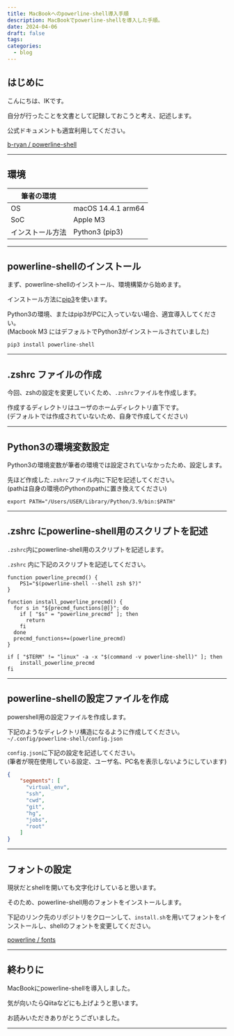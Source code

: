 ```yaml
---
title: MacBookへのpowerline-shell導入手順
description: MacBookでpowerline-shellを導入した手順。
date: 2024-04-06
draft: false
tags: 
categories:
  - blog
---
```


## はじめに

こんにちは、IKです。<br>

自分が行ったことを文書として記録しておこうと考え、記述します。

公式ドキュメントも適宜利用してください。

[b-ryan / powerline-shell](https://github.com/b-ryan/powerline-shell)


---

## 環境

| 筆者の環境    |                    |
| -------- | ------------------ |
| OS       | macOS 14.4.1 arm64 |
| SoC      | Apple M3           |
| インストール方法 | Python3 (pip3)     |


---

## powerline-shellのインストール

まず、powerline-shellのインストール、環境構築から始めます。

インストール方法に<u>pip3</u>を使います。

Python3の環境、またはpip3がPCに入っていない場合、適宜導入してください。<br>
(Macbook M3 にはデフォルトでPython3がインストールされていました)

``` shell
pip3 install powerline-shell
```


---

## .zshrc ファイルの作成

今回、zshの設定を変更していくため、`.zshrc`ファイルを作成します。

作成するディレクトリはユーザのホームディレクトリ直下です。<br>
(デフォルトでは作成されていないため、自身で作成してください)


---

## Python3の環境変数設定

Python3の環境変数が筆者の環境では設定されていなかったため、設定します。

先ほど作成した`.zshrc`ファイル内に下記を記述してください。<br>
(pathは自身の環境のPythonのpathに置き換えてください)

``` shell
export PATH="/Users/USER/Library/Python/3.9/bin:$PATH"
```


---

## .zshrc にpowerline-shell用のスクリプトを記述

`.zshrc`内にpowerline-shell用のスクリプトを記述します。

`.zshrc` 内に下記のスクリプトを記述してください。

```
function powerline_precmd() {
    PS1="$(powerline-shell --shell zsh $?)"
}

function install_powerline_precmd() {
  for s in "${precmd_functions[@]}"; do
    if [ "$s" = "powerline_precmd" ]; then
      return
    fi
  done
  precmd_functions+=(powerline_precmd)
}

if [ "$TERM" != "linux" -a -x "$(command -v powerline-shell)" ]; then
    install_powerline_precmd
fi
```


---

## powerline-shellの設定ファイルを作成

powershell用の設定ファイルを作成します。

下記のようなディレクトリ構造になるように作成してください。<br>
`~/.config/powerline-shell/config.json`

`config.json`に下記の設定を記述してください。<br>
(筆者が現在使用している設定、ユーザ名、PC名を表示しないようにしています)

``` json
{
    "segments": [
      "virtual_env",
      "ssh",
      "cwd",
      "git",
      "hg",
      "jobs",
      "root"
    ]
}
```


---

## フォントの設定

現状だとshellを開いても文字化けしていると思います。

そのため、powerline-shell用のフォントをインストールします。

下記のリンク先のリポジトリをクローンして、`install.sh`を用いてフォントをインストールし、shellのフォントを変更してください。

[powerline / fonts](https://github.com/powerline/fonts)


---

## 終わりに

MacBookにpowerline-shellを導入しました。

気が向いたらQiitaなどにも上げようと思います。

お読みいただきありがとうございました。


---